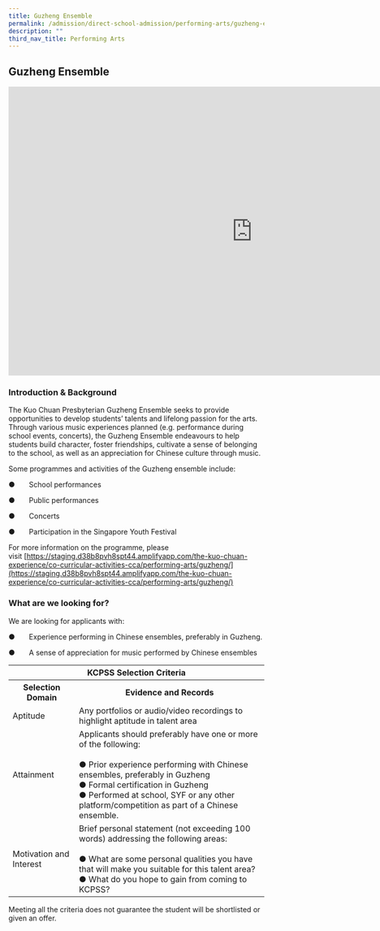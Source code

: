 ```yaml
---
title: Guzheng Ensemble
permalink: /admission/direct-school-admission/performing-arts/guzheng-ensemble/
description: ""
third_nav_title: Performing Arts
---
```

## Guzheng Ensemble

<iframe allowfullscreen="true" height="569" width="960" frameborder="0" src="https://docs.google.com/presentation/d/e/2PACX-1vR9Y57CZgh0qmryTv2hEhmtIfQtvVDtnO_0t2aEng6VXP6XrWsbWePCKbeHetGasO6UmHgkTIyyoT_f/embed?start=true&amp;loop=true&amp;delayms=3000"></iframe>

### Introduction &amp; Background


The Kuo Chuan Presbyterian Guzheng Ensemble seeks to provide opportunities to develop students’ talents and lifelong passion for the arts. Through various music experiences planned (e.g. performance during school events, concerts), the Guzheng Ensemble endeavours to help students build character, foster friendships, cultivate a sense of belonging to the school, as well as an appreciation for Chinese culture through music.

Some programmes and activities of the Guzheng ensemble include:

●&nbsp;&nbsp;&nbsp;&nbsp;&nbsp;&nbsp;&nbsp;School performances

●&nbsp;&nbsp;&nbsp;&nbsp;&nbsp;&nbsp;&nbsp;Public performances

●&nbsp;&nbsp;&nbsp;&nbsp;&nbsp;&nbsp;&nbsp;Concerts

●&nbsp;&nbsp;&nbsp;&nbsp;&nbsp;&nbsp;&nbsp;Participation in the Singapore Youth Festival

For more information on the programme, please visit&nbsp;[https://staging.d38b8pvh8spt44.amplifyapp.com/the-kuo-chuan-experience/co-curricular-activities-cca/performing-arts/guzheng/](https://staging.d38b8pvh8spt44.amplifyapp.com/the-kuo-chuan-experience/co-curricular-activities-cca/performing-arts/guzheng/)

### What are we looking for?


We are looking for applicants with:

●&nbsp;&nbsp;&nbsp;&nbsp;&nbsp;&nbsp;&nbsp;Experience performing in Chinese ensembles, preferably in Guzheng.  

●&nbsp;&nbsp;&nbsp;&nbsp;&nbsp;&nbsp;&nbsp;A sense of appreciation for music performed by Chinese ensembles


<table>
<thead>
  <tr>
    <th colspan="2">KCPSS Selection Criteria</th>
  </tr>
</thead>
<tbody>
  <tr>
    <th>Selection Domain</th>
    <th>Evidence and Records</th>
  </tr>
  <tr>
    <td>Aptitude</td>
    <td>Any portfolios or audio/video recordings to highlight aptitude in talent area</td>
  </tr>
  <tr>
    <td>Attainment</td>
    <td>Applicants should preferably have one or more of the following:<br> <br>●       Prior experience performing with Chinese ensembles, preferably in Guzheng<br>●       Formal certification in Guzheng<br>●       Performed at school, SYF or any other platform/competition as part of a Chinese ensemble.<br> </td>
  </tr>
  <tr>
    <td>Motivation and Interest</td>
    <td>Brief personal statement (not exceeding 100 words) addressing the following areas:<br> <br>●       What are some personal qualities you have that will make you suitable for this talent area?<br>●       What do you hope to gain from coming to KCPSS?</td>
  </tr>
</tbody>
</table>

Meeting all the criteria does not guarantee the student will be shortlisted or given an offer.